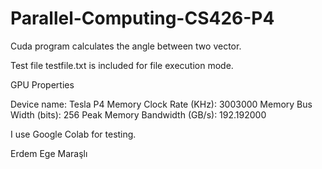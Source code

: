 # Parallel-Computing-CS426-P4
 Cuda program calculates the angle between two vector.

Test file testfile.txt is included for file execution mode.

GPU Properties

Device name: Tesla P4 
Memory Clock Rate (KHz): 3003000 
Memory Bus Width (bits): 256 
Peak Memory Bandwidth (GB/s): 192.192000 

I use Google Colab for testing.

Erdem Ege Maraşlı
